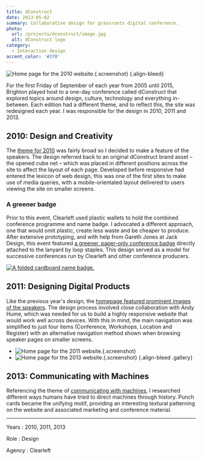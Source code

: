 ```yaml
---
title: dConstruct
date: 2013-05-02
summary: Collaborative design for grassroots digital conference.
photo:
  url: /projects/dconstruct/image.jpg
  alt: dConstruct logo
category:
  - Interaction design
accent_color: '#370'
---
```

![Home page for the 2010 website.](screenshot_2010.png){.screenshot}
{.align-bleed}

For the first Friday of September of each year from 2005 until 2015, Brighton played host to a one-day conference called dConstruct that explored topics around design, culture, technology and everything in-between. Each edition had a different theme, and to reflect this, the site was redesigned each year. I was responsible for the design in 2010, 2011 and 2013.

## 2010: Design and Creativity

The [theme for 2010][1] was fairly broad so I decided to make a feature of the speakers. The design referred back to an original dConstruct brand asset – the opened cube net – which was placed in different positions across the site to affect the layout of each page. Developed before responsive had entered the lexicon of web design, this was one of the first sites to make use of media queries, with a mobile-orientated layout delivered to users viewing the site on smaller screens.

### A greener badge

Prior to this event, Clearleft used plastic wallets to hold the combined conference programme and name badge. I advocated a different approach, one that would omit plastic, create less waste and be cheaper to produce. After extensive prototyping, and with help from Gareth Jones at Jack Design, this event featured [a greener, paper-only conference badge][2] directly attached to the lanyard by loop staples. This design served as a model for successive conferences run by Clearleft and other conference producers.

[![A folded cardboard name badge.](/articles/2010/08/dconstruct_conference_badge/image.jpg 'Conference badge for dConstruct 2010. Photograph: James Box')][i1]

## 2011: Designing Digital Products

Like the previous year's design, the [homepage featured prominent images of the speakers][3]. The design process involved close collaboration with Andy Hume, which was needed for us to build a highly responsive website that would work well across devices. With this in mind, the main navigation was simplified to just four items (Conference, Workshops, Location and Register) with an alternative navigation method shown when browsing speaker pages on smaller screens.

* ![Home page for the 2011 website.](screenshot_2011.png "2011 website."){.screenshot}
* ![Home page for the 2013 website.](screenshot_2013.png "2013 website."){.screenshot}
  {.align-bleed .gallery}

## 2013: Communicating with Machines

Referencing the theme of [communicating with machines][4], I researched different ways humans have tried to direct machines through history. Punch cards became the unifying motif, providing an interesting textural patterning on the website and associated marketing and conference material.

---

Years
: 2010, 2011, 2013

Role
: Design

Agency
: Clearleft

[1]: http://2010.dconstruct.org/
[2]: /2010/08/dconstruct_conference_badge
[3]: http://2011.dconstruct.org/
[4]: http://2013.dconstruct.org/
[i1]: https://www.flickr.com/photos/b0xman/4929704982/
